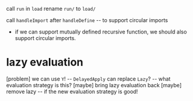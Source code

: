 call `run` in `load`
rename `run/` to `load/`

call `handleImport` after `handleDefine` -- to support circular imports

- if we can support mutually defined recursive function,
  we should also support circular imports.

# lazy evaluation

[problem] we can use `Y`! -- `DelayedApply` can replace `Lazy`? -- what evaluation strategy is this?
[maybe] bring lazy evaluation back
[maybe] remove lazy -- if the new evaluation strategy is good!
